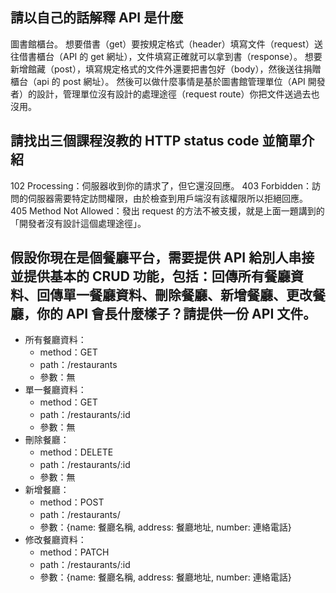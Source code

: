 ## 請以自己的話解釋 API 是什麼
圖書館櫃台。
想要借書（get）要按規定格式（header）填寫文件（request）送往借書櫃台（API 的 get 網址），文件填寫正確就可以拿到書（response）。
想要新增館藏（post），填寫規定格式的文件外還要把書包好（body），然後送往捐贈櫃台（api 的 post 網址）。
然後可以做什麼事情是基於圖書館管理單位（API 開發者）的設計，管理單位沒有設計的處理途徑（request route）你把文件送過去也沒用。

## 請找出三個課程沒教的 HTTP status code 並簡單介紹
102 Processing：伺服器收到你的請求了，但它還沒回應。
403 Forbidden：訪問的伺服器需要特定訪問權限，由於檢查到用戶端沒有該權限所以拒絕回應。
405 Method Not Allowed：發出 request 的方法不被支援，就是上面一題講到的「開發者沒有設計這個處理途徑」。


## 假設你現在是個餐廳平台，需要提供 API 給別人串接並提供基本的 CRUD 功能，包括：回傳所有餐廳資料、回傳單一餐廳資料、刪除餐廳、新增餐廳、更改餐廳，你的 API 會長什麼樣子？請提供一份 API 文件。
- 所有餐廳資料：
  + method：GET
  + path：/restaurants
  + 參數：無
- 單一餐廳資料：
  + method：GET
  + path：/restaurants/:id
  + 參數：無
- 刪除餐廳：
  + method：DELETE
  + path：/restaurants/:id
  + 參數：無
- 新增餐廳：
  + method：POST
  + path：/restaurants/
  + 參數：{name: 餐廳名稱, address: 餐廳地址, number: 連絡電話}
- 修改餐廳資料：
  + method：PATCH
  + path：/restaurants/:id
  + 參數：{name: 餐廳名稱, address: 餐廳地址, number: 連絡電話}